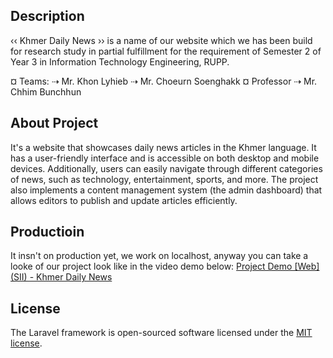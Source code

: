 ## Description

‹‹ Khmer Daily News ›› is a name of our website which we has been build for research study in partial fulfillment for the requirement of Semester 2 of Year 3 in Information Technology Engineering, RUPP.

¤ Teams:
⇢ Mr. Khon Lyhieb
⇢ Mr. Choeurn Soenghakk
¤ Professor
⇢ Mr. Chhim Bunchhun

## About Project

It's a website that showcases daily news articles in the Khmer language. It has a user-friendly interface and is accessible on both desktop and mobile devices. Additionally, users can easily navigate through different categories of news, such as technology, entertainment, sports, and more. The project also implements a content management system (the admin dashboard) that allows editors to publish and update articles efficiently.

## Productioin

It insn't on production yet, we work on localhost, anyway you can take a looke of our project look like in the video demo below:
[Project Demo [Web] (SII) - Khmer Daily News](https://youtu.be/XE5W7ik8ZPc)

## License

The Laravel framework is open-sourced software licensed under the [MIT license](https://opensource.org/licenses/MIT).
